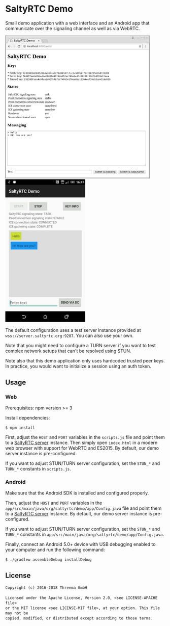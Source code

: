 # SaltyRTC Demo

Small demo application with a web interface and an Android app that communicate
over the signaling channel as well as via WebRTC.

<img src="web/screenshot.png" width="455">&nbsp;&nbsp;&nbsp;&nbsp;&nbsp;&nbsp;&nbsp;&nbsp;<img src="android/screenshot.png" width="252">

The default configuration uses a test server instance provided at
`wss://server.saltyrtc.org:9287`. You can also use your own.

Note that you might need to configure a TURN server if you want to test complex
network setups that can't be resolved using STUN.

Note also that this demo application only uses hardcoded trusted peer keys. In
practice, you would want to initialize a session using an auth token.

## Usage

### Web

Prerequisites: npm version >= 3

Install dependencies:

    $ npm install

First, adjust the `HOST` and `PORT` variables in the `scripts.js` file and
point them to a [SaltyRTC server][server] instance. Then simply open
`index.html` in a modern web browser with support for WebRTC and ES2015. By
default, our demo server instance is pre-configured.

If you want to adjust STUN/TURN server configuration, set the `STUN_*` and
`TURN_*` constants in `scripts.js`.

### Android

Make sure that the Android SDK is installed and configured properly.

Then, adjust the `HOST` and `PORT` variables in the
`app/src/main/java/org/saltyrtc/demo/app/Config.java` file and point them to a
[SaltyRTC server][server] instance. By default, our demo server instance is
pre-configured.

If you want to adjust STUN/TURN server configuration, set the `STUN_*` and
`TURN_*` constants in `app/src/main/java/org/saltyrtc/demo/app/Config.java`.

Finally, connect an Android 5.0+ device with USB debugging enabled to your
computer and run the following command:

    $ ./gradlew assembleDebug installDebug


## License

    Copyright (c) 2016-2018 Threema GmbH

    Licensed under the Apache License, Version 2.0, <see LICENSE-APACHE file>
    or the MIT license <see LICENSE-MIT file>, at your option. This file may not be
    copied, modified, or distributed except according to those terms.


[server]: https://github.com/saltyrtc/saltyrtc-server-python "SaltyRTC Server"
